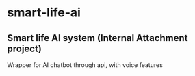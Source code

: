 # smart-life-ai
## Smart life AI system (Internal Attachment project)

Wrapper for AI chatbot through api, with voice features

